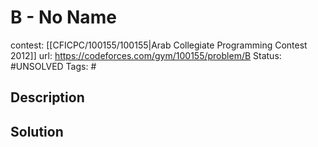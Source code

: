 # B - No Name

contest: [[CFICPC/100155/100155|Arab Collegiate Programming Contest 2012]]
url: https://codeforces.com/gym/100155/problem/B
Status: #UNSOLVED
Tags: #

## Description

## Solution


